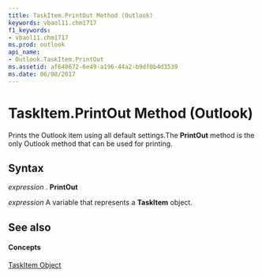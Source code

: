 ```yaml
---
title: TaskItem.PrintOut Method (Outlook)
keywords: vbaol11.chm1717
f1_keywords:
- vbaol11.chm1717
ms.prod: outlook
api_name:
- Outlook.TaskItem.PrintOut
ms.assetid: af648672-6e49-a196-44a2-b9df0b4d3539
ms.date: 06/08/2017
---
```



# TaskItem.PrintOut Method (Outlook)

Prints the Outlook item using all default settings.The  **PrintOut** method is the only Outlook method that can be used for printing.


## Syntax

 _expression_ . **PrintOut**

 _expression_ A variable that represents a **TaskItem** object.


## See also


#### Concepts


[TaskItem Object](Outlook.TaskItem.md)

